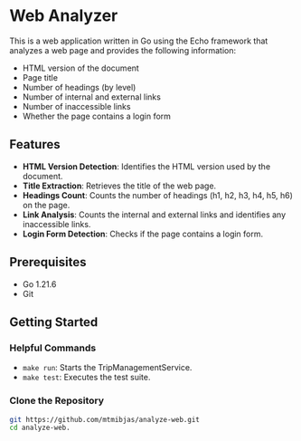 # Web Analyzer

This is a web application written in Go using the Echo framework that analyzes a web page and provides the following information:

- HTML version of the document
- Page title
- Number of headings (by level)
- Number of internal and external links
- Number of inaccessible links
- Whether the page contains a login form

## Features

- **HTML Version Detection**: Identifies the HTML version used by the document.
- **Title Extraction**: Retrieves the title of the web page.
- **Headings Count**: Counts the number of headings (h1, h2, h3, h4, h5, h6) on the page.
- **Link Analysis**: Counts the internal and external links and identifies any inaccessible links.
- **Login Form Detection**: Checks if the page contains a login form.

## Prerequisites

- Go 1.21.6
- Git

## Getting Started

### Helpful Commands
- `make run`: Starts the TripManagementService.
- `make test`: Executes the test suite.

### Clone the Repository

```bash
git https://github.com/mtmibjas/analyze-web.git
cd analyze-web.

